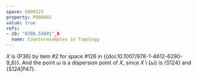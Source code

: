 ```yaml
---
space: S000123
property: P000045
value: true
refs:
- zb: "0386.54001"_6
  name: Counterexamples in Topology
---
```


$X$ is {P36} by item #2 for space #126 in {{doi:10.1007/978-1-4612-6290-9_6}}.
And the point $\omega$ is a dispersion point of $X$, since $X\setminus\{\omega\}$ is {S124} and {S124|P47}.
